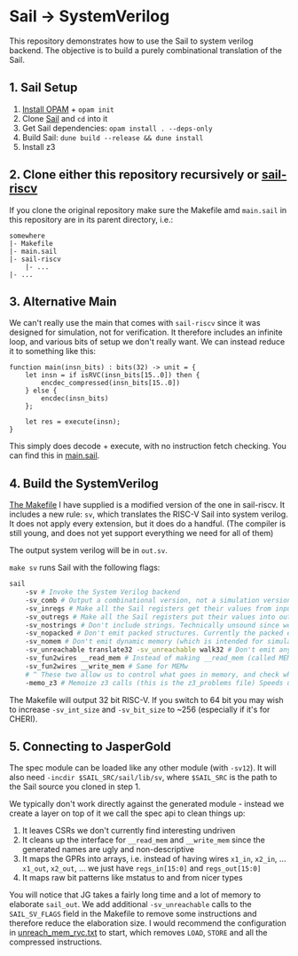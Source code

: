 # Sail -> SystemVerilog
This repository demonstrates how to use the Sail to system verilog backend. The objective is to build a purely combinational translation of the Sail.

## 1. Sail Setup
1. [Install OPAM](https://opam.ocaml.org/doc/Install.html) + `opam init`
2. Clone [Sail](https://github.com/rems-project/sail) and `cd` into it
3. Get Sail dependencies: `opam install . --deps-only`
4. Build Sail: `dune build --release && dune install`
5. Install z3

## 2. Clone either this repository recursively or [sail-riscv](https://github.com/riscv/sail-riscv/)
If you clone the original repository make sure the Makefile amd `main.sail` in this repository are in its parent directory, i.e.:
```
somewhere
|- Makefile
|- main.sail
|- sail-riscv
    |- ...
|- ...
```

## 3. Alternative Main
We can't really use the main that comes with `sail-riscv` since it was designed for simulation, not for verification. It therefore includes an infinite loop, and various bits of setup we don't really want. We can instead reduce it to something like this:

```sail
function main(insn_bits) : bits(32) -> unit = {
    let insn = if isRVC(insn_bits[15..0]) then {
        encdec_compressed(insn_bits[15..0])
    } else {
        encdec(insn_bits)
    };

    let res = execute(insn);
}
```

This simply does decode + execute, with no instruction fetch checking. You can find this in [main.sail](/main.sail).

## 4. Build the SystemVerilog
[The Makefile](/Makefile) I have supplied is a modified version of the one in sail-riscv. It includes a new rule: `sv`, which translates the RISC-V Sail into system verilog. It does not apply every extension, but it does do a handful. (The compiler is still young, and does not yet support everything we need for all of them)

The output system verilog will be in `out.sv`.

`make sv` runs Sail with the following flags:
``` bash
sail
    -sv # Invoke the System Verilog backend
    -sv_comb # Output a combinational version, not a simulation version
    -sv_inregs # Make all the Sail registers get their values from input wires
    -sv_outregs # Make all the Sail registers put their values into output wires
    -sv_nostrings # Don't include strings. Technically unsound since we don't check if they are used, we just replace them all with unit
    -sv_nopacked # Don't emit packed structures. Currently the packed enums are not padded so everything variant has the same size
    -sv_nomem # Don't emit dynamic memory (which is intended for simulation)
    -sv_unreachable translate32 -sv_unreachable walk32 # Don't emit any code for the translate32 function. Instead just set the sail_reached_unreachable flag. Necessary due to recursion issues, but currently means page table walks are not supported.
    -sv_fun2wires __read_mem # Instead of making __read_mem (called MEMr in the Sail) a function, make it wires going in and out of the module
    -sv_fun2wires __write_mem # Same for MEMw
    # ^ These two allow us to control what goes in memory, and check what comes out
    -memo_z3 # Memoize z3 calls (this is the z3_problems file) Speeds up compilation after the first run a lot
```

The Makefile will output 32 bit RISC-V. If you switch to 64 bit you may wish to increase `-sv_int_size` and `-sv_bit_size` to ~256 (especially if it's for CHERI).

## 5. Connecting to JasperGold
The spec module can be loaded like any other module (with `-sv12`). It will also need `-incdir $SAIL_SRC/sail/lib/sv`, where `$SAIL_SRC` is the path to the Sail source you cloned in step 1.

We typically don't work directly against the generated module - instead we create a layer on top of it we call the spec api to clean things up:
1. It leaves CSRs we don't currently find interesting undriven
2. It cleans up the interface for `__read_mem` and `__write_mem` since the generated names are ugly and non-descriptive
3. It maps the GPRs into arrays, i.e. instead of having wires `x1_in`, `x2_in`, ... `x1_out`, `x2_out`, ... we just have `regs_in[15:0]` and `regs_out[15:0]`
4. It maps raw bit patterns like mstatus to and from nicer types

You will notice that JG takes a fairly long time and a lot of memory to elaborate `sail_out`. We add additional `-sv_unreachable` calls to the `SAIL_SV_FLAGS` field in the Makefile to remove some instructions and therefore reduce the elaboration size. I would recommend the configuration in [unreach_mem_rvc.txt](/unreach_mem_rvc.txt) to start, which removes `LOAD`, `STORE` and all the compressed instructions.
